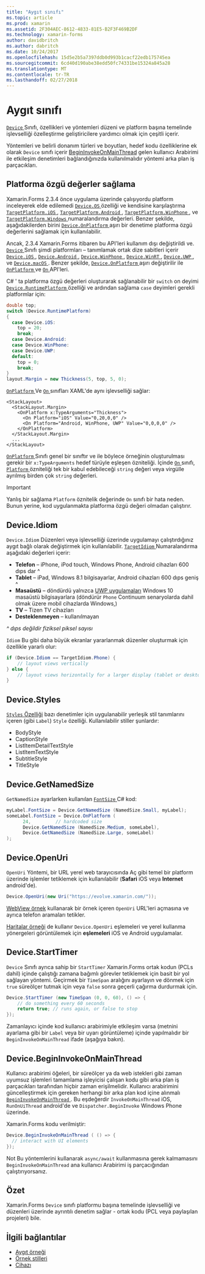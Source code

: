 ```yaml
---
title: "Aygıt sınıfı"
ms.topic: article
ms.prod: xamarin
ms.assetid: 2F304AEC-8612-4833-81E5-B2F3F469B2DF
ms.technology: xamarin-forms
author: davidbritch
ms.author: dabritch
ms.date: 10/24/2017
ms.openlocfilehash: 15d5e2b5a7397ddb0d993b1cacf22edb175745ea
ms.sourcegitcommit: 6cd40d190abe38edd50fc74331be15324a845a28
ms.translationtype: MT
ms.contentlocale: tr-TR
ms.lasthandoff: 02/27/2018
---
```

# <a name="device-class"></a>Aygıt sınıfı

[ `Device` ](https://developer.xamarin.com/api/type/Xamarin.Forms.Device/) Sınıfı, özellikleri ve yöntemleri düzeni ve platform başına temelinde işlevselliği özelleştirme geliştiricilere yardımcı olmak için çeşitli içerir.

Yöntemleri ve belirli donanım türleri ve boyutları, hedef kodu özelliklerine ek olarak `Device` sınıfı içerir [BeginInvokeOnMainThread](#Device_BeginInvokeOnMainThread) gelen kullanıcı Arabirimi ile etkileşim denetimleri bağlandığınızda kullanılmalıdır yöntemi arka plan iş parçacıkları.

<a name="providing-platform-values" />

## <a name="providing-platform-specific-values"></a>Platforma özgü değerler sağlama

Xamarin.Forms 2.3.4 önce uygulama üzerinde çalışıyordu platform inceleyerek elde edilemedi [ `Device.OS` ](https://developer.xamarin.com/api/property/Xamarin.Forms.Device.OS/) özelliği ve kendisine karşılaştırma [ `TargetPlatform.iOS` ](https://developer.xamarin.com/api/field/Xamarin.Forms.TargetPlatform.iOS/), [ `TargetPlatform.Android` ](https://developer.xamarin.com/api/field/Xamarin.Forms.TargetPlatform.Android/), [ `TargetPlatform.WinPhone` ](https://developer.xamarin.com/api/field/Xamarin.Forms.TargetPlatform.WinPhone/), ve [ `TargetPlatform.Windows` ](https://developer.xamarin.com/api/field/Xamarin.Forms.TargetPlatform.Windows/) numaralandırma değerleri. Benzer şekilde, aşağıdakilerden birini [ `Device.OnPlatform` ](https://developer.xamarin.com/api/member/Xamarin.Forms.Device.OnPlatform/p/System.Action/System.Action/System.Action/System.Action/) aşırı bir denetime platforma özgü değerlerini sağlamak için kullanılabilir.

Ancak, 2.3.4 Xamarin.Forms itibaren bu API'leri kullanım dışı değiştirildi ve. [ `Device` ](https://developer.xamarin.com/api/type/Xamarin.Forms.Device/) Sınıfı şimdi platformları – tanımlamak ortak dize sabitleri içerir [ `Device.iOS` ](https://developer.xamarin.com/api/field/Xamarin.Forms.Device.iOS/), [ `Device.Android` ](https://developer.xamarin.com/api/field/Xamarin.Forms.Device.Android/), [ `Device.WinPhone` ](https://developer.xamarin.com/api/field/Xamarin.Forms.Device.WinPhone/), [ `Device.WinRT` ](https://developer.xamarin.com/api/field/Xamarin.Forms.Device.WinRT/), [ `Device.UWP` ](https://developer.xamarin.com/api/field/Xamarin.Forms.Device.UWP/), ve [ `Device.macOS` ](https://developer.xamarin.com/api/field/Xamarin.Forms.Device.macOS/). Benzer şekilde, [ `Device.OnPlatform` ](https://developer.xamarin.com/api/member/Xamarin.Forms.Device.OnPlatform/p/System.Action/System.Action/System.Action/System.Action/) aşırı değiştirilir ile [ `OnPlatform` ](https://developer.xamarin.com/api/type/Xamarin.Forms.OnPlatform%3CT%3E/) ve [ `On` ](https://developer.xamarin.com/api/type/Xamarin.Forms.On/) API'leri.

C# ' ta platforma özgü değerleri oluşturarak sağlanabilir bir `switch` on deyimi [ `Device.RuntimePlatform` ](https://developer.xamarin.com/api/property/Xamarin.Forms.Device.RuntimePlatform/) özelliği ve ardından sağlama `case` deyimleri gerekli platformlar için:

```csharp
double top;
switch (Device.RuntimePlatform)
{
  case Device.iOS:
    top = 20;
    break;
  case Device.Android:
  case Device.WinPhone:
  case Device.UWP:
  default:
    top = 0;
    break;
}
layout.Margin = new Thickness(5, top, 5, 0);
```

[ `OnPlatform` ](https://developer.xamarin.com/api/type/Xamarin.Forms.OnPlatform%3CT%3E/) Ve [ `On` ](https://developer.xamarin.com/api/type/Xamarin.Forms.On/) sınıfları XAML'de aynı işlevselliği sağlar:

```xaml
<StackLayout>
  <StackLayout.Margin>
    <OnPlatform x:TypeArguments="Thickness">
      <On Platform="iOS" Value="0,20,0,0" />
      <On Platform="Android, WinPhone, UWP" Value="0,0,0,0" />
    </OnPlatform>
  </StackLayout.Margin>
  ...
</StackLayout>
```

[ `OnPlatform` ](https://developer.xamarin.com/api/type/Xamarin.Forms.OnPlatform%3CT%3E/) Sınıfı genel bir sınıftır ve ile böylece örneğinin oluşturulması gerekir bir `x:TypeArguments` hedef türüyle eşleşen özniteliği. İçinde [ `On` ](https://developer.xamarin.com/api/type/Xamarin.Forms.On/) sınıfı, [ `Platform` ](https://developer.xamarin.com/api/property/Xamarin.Forms.On.Platform/) özniteliği tek bir kabul edebileceği `string` değeri veya virgülle ayrılmış birden çok `string` değerleri.

> [!IMPORTANT]
> Yanlış bir sağlama `Platform` öznitelik değerinde `On` sınıfı bir hata neden. Bunun yerine, kod uygulanmakta platforma özgü değeri olmadan çalıştırır.

<a name="Device_Idiom" />

## <a name="deviceidiom"></a>Device.Idiom

`Device.Idiom` Düzenleri veya işlevselliği üzerinde uygulamayı çalıştırdığınız aygıt bağlı olarak değiştirmek için kullanılabilir. [ `TargetIdiom` ](https://developer.xamarin.com/api/type/Xamarin.Forms.TargetIdiom/) Numaralandırma aşağıdaki değerleri içerir:

-  **Telefon** – iPhone, iPod touch, Windows Phone, Android cihazları 600 dıps dar ^
-  **Tablet** – iPad, Windows 8.1 bilgisayarlar, Android cihazları 600 dıps geniş ^
-  **Masaüstü** – döndürdü yalnızca [UWP uygulamaları](~/xamarin-forms/platform/windows/installation/universal.md) Windows 10 masaüstü bilgisayarlara (döndürür `Phone` Continuum senaryolarda dahil olmak üzere mobil cihazlarda Windows,)
-  **TV** – Tizen TV cihazları
-  **Desteklenmeyen** – kullanılmayan

*^ dıps değildir fiziksel piksel sayısı*

`Idiom` Bu gibi daha büyük ekranlar yararlanmak düzenler oluşturmak için özellikle yararlı olur:

```csharp
if (Device.Idiom == TargetIdiom.Phone) {
    // layout views vertically
} else {
    // layout views horizontally for a larger display (tablet or desktop)
}
```

<a name="Device_Styles" />

## <a name="devicestyles"></a>Device.Styles

[ `Styles` Özelliği](~/xamarin-forms/user-interface/styles/index.md) bazı denetimler için uygulanabilir yerleşik stil tanımlarını içeren (gibi `Label`) `Style` özelliği. Kullanılabilir stiller şunlardır:

* BodyStyle
* CaptionStyle
* ListItemDetailTextStyle
* ListItemTextStyle
* SubtitleStyle
* TitleStyle

<a name="Device_GetNamedSize" />

## <a name="devicegetnamedsize"></a>Device.GetNamedSize

`GetNamedSize` ayarlarken kullanılan [ `FontSize` ](~/xamarin-forms/user-interface/text/fonts.md) C# kod:

```csharp
myLabel.FontSize = Device.GetNamedSize (NamedSize.Small, myLabel);
someLabel.FontSize = Device.OnPlatform (
      24,         // hardcoded size
      Device.GetNamedSize (NamedSize.Medium, someLabel),
      Device.GetNamedSize (NamedSize.Large, someLabel)
);
```

<a name="Device_OpenUri" />

## <a name="deviceopenuri"></a>Device.OpenUri

`OpenUri` Yöntemi, bir URL yerel web tarayıcısında Aç gibi temel bir platform üzerinde işlemler tetiklemek için kullanılabilir (**Safari** iOS veya **Internet** android'de).

```csharp
Device.OpenUri(new Uri("https://evolve.xamarin.com/"));
```

[WebView örnek](https://github.com/xamarin/xamarin-forms-samples/blob/master/WorkingWithWebview/WorkingWithWebview/WebAppPage.cs) kullanarak bir örnek içeren `OpenUri` URL'leri açmasına ve ayrıca telefon aramaları tetikler.

[Haritalar örneği](https://github.com/xamarin/xamarin-forms-samples/blob/master/WorkingWithMaps/WorkingWithMaps/MapAppPage.cs) de kullanır `Device.OpenUri` eşlemeleri ve yerel kullanma yönergeleri görüntülemek için **eşlemeleri** iOS ve Android uygulamalar.

<a name="Device_StartTimer" />

## <a name="devicestarttimer"></a>Device.StartTimer

`Device` Sınıfı ayrıca sahip bir `StartTimer` Xamarin.Forms ortak kodun (PCLs dahil) içinde çalıştığı zamana bağımlı görevler tetiklemek için basit bir yol sağlayan yöntemi. Geçirmek bir `TimeSpan` aralığını ayarlayın ve dönmek için `true` süreölçer tutmak için veya `false` sonra geçerli çağırma durdurmak için.

```csharp
Device.StartTimer (new TimeSpan (0, 0, 60), () => {
    // do something every 60 seconds
    return true; // runs again, or false to stop
});
```

Zamanlayıcı içinde kod kullanıcı arabirimiyle etkileşim varsa (metnini ayarlama gibi bir `Label` veya bir uyarı görüntüleme) içinde yapılmalıdır bir `BeginInvokeOnMainThread` ifade (aşağıya bakın).

<a name="Device_BeginInvokeOnMainThread" />

## <a name="devicebegininvokeonmainthread"></a>Device.BeginInvokeOnMainThread

Kullanıcı arabirimi öğeleri, bir süreölçer ya da web istekleri gibi zaman uyumsuz işlemleri tamamlama işleyicisi çalışan kodu gibi arka plan iş parçacıkları tarafından hiçbir zaman erişilmelidir. Kullanıcı arabirimini güncelleştirmek için gereken herhangi bir arka plan kod içine alınmalı [ `BeginInvokeOnMainThread` ](https://developer.xamarin.com/api/member/Xamarin.Forms.Device.BeginInvokeOnMainThread/p/System.Action/). Bu eşdeğerdir `InvokeOnMainThread` iOS, `RunOnUiThread` android'de ve `Dispatcher.BeginInvoke` Windows Phone üzerinde.

Xamarin.Forms kodu verilmiştir:

```csharp
Device.BeginInvokeOnMainThread ( () => {
  // interact with UI elements
});
```

Not Bu yöntemlerini kullanarak `async/await` kullanmasına gerek kalmamasını `BeginInvokeOnMainThread` ana kullanıcı Arabirimi iş parçacığından çalıştırıyorsanız.

## <a name="summary"></a>Özet

Xamarin.Forms `Device` sınıfı platformu başına temelinde işlevselliği ve düzenleri üzerinde ayrıntılı denetim sağlar - ortak kodu (PCL veya paylaşılan projeleri) bile.


## <a name="related-links"></a>İlgili bağlantılar

- [Aygıt örneği](https://developer.xamarin.com/samples/xamarin-forms/WorkingWithDevice/)
- [Örnek stilleri](https://developer.xamarin.com/samples/xamarin-forms/WorkingWithStyles/)
- [Cihazı](https://developer.xamarin.com/api/type/Xamarin.Forms.Device/)
